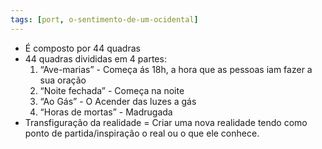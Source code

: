 ```yaml
---
tags: [port, o-sentimento-de-um-ocidental]
---
```


- É composto por 44 quadras
- 44 quadras divididas em 4 partes:
	1. “Ave-marias” - Começa ás 18h, a hora que as pessoas iam fazer a sua oração
	2. “Noite fechada” - Começa na noite
	3. “Ao Gás” - O Acender das luzes a gás
	4. “Horas de mortas” - Madrugada
- Transfiguração da realidade = Criar uma nova realidade tendo como ponto de partida/inspiração o real ou o que ele conhece.
